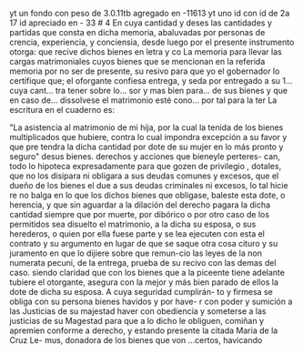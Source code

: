 yt un fondo con peso de 3.0.11tb agregado en -11613
yt uno id con id de 2a 17 id apreciado en - 33 # 4
En cuya cantidad y deses las cantidades y partidas que consta en dicha memoria, abaluvadas por personas de crencia, experiencia, y conciensia, desde luego por el presente instrumento otorga: que recive dichos bienes en letra y co
La memoria para llevar las cargas matrimoniales cuyos bienes que se mencionan en la referida memoria por no ser de presente, su resivo para que yo el gobernador lo certifique
que; el oforgante confiesa entrega, y seda por entregado a su 1... cuya cant... tra tener sobre lo... sor y mas bien para... de sus bienes y que en caso de... dissolvese el matrimonio esté cono... por tal para la ter
La escritura en el cuaderno es:

"La asistencia al matrimonio de mi hija, por la cual la tenida de los bienes multiplicados que hubiere, contra lo cual impondra excepción a su favor y que pre tendra la dicha cantidad por dote de su mujer en lo más pronto y seguro"
desus bienes. derechos y acciones que bieneyle perteres- can, todo lo hipoteca expresadamente para que gozen de privilegio , dotales, que no los disipara ni obligara a sus deudas comunes y excesos, que el dueño de los bienes el due
a sus deudas criminales ni excesos, lo tal hicie re no balga en lo que los dichos bienes que obligase, baleste esta dote, o herencia, y que sin aguardar a la dilación del derecho pagara la dicha cantidad siempre que por muerte, por
dibórico o por otro caso de los permitidos sea disuelto el matrimonio, a la dicha su esposa, o sus herederos, o quien por ella fuese parte y se lea ejecuten con esta el contrato y su argumento en lugar de que se saque otra cosa
cituro y su juramento en que lo dijiere sobre que remun-cio las leyes de la non numerata pecuni, de la entrega, prueba de su recivo con las demas del caso. siendo claridad que con los bienes que a la piceente tiene adelante tubiere
el otorgante, asegura con la mejor y más bien parado de ellos la dote de dicha su esposa. A cuya seguridad cumplirán- to y firmesa se obliga con su persona bienes havidos y por have- r con poder y sumición a las Justicias de su majestad
haver con obediencia y someterse a las justicias de su Magestad para que a lo dicho le obliguen, comiñan y apremien conforme a derecho, y estando presente la citada Maria de la Cruz Le-
mus, donadora de los bienes que von ...certos, havicando